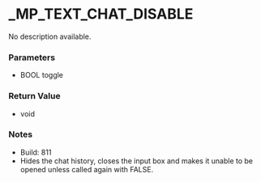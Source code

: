 # _MP_TEXT_CHAT_DISABLE

No description available.

### Parameters
* BOOL toggle

### Return Value
* void

### Notes
* Build: 811
* Hides the chat history, closes the input box and makes it unable to be opened unless called again with FALSE.

